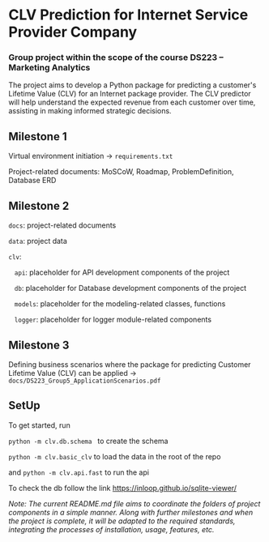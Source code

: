 # CLV Prediction for Internet Service Provider Company

### Group project within the scope of the course DS223 – Marketing Analytics

The project aims to develop a Python package for predicting a customer's Lifetime Value (CLV) for an Internet package provider. The CLV predictor will help understand the expected revenue from each customer over time, assisting in making informed strategic decisions. 


## Milestone 1

Virtual environment initiation -> ```requirements.txt ```

Project-related documents: MoSCoW, Roadmap, ProblemDefinition, Database ERD


## Milestone 2

```docs```: project-related documents

```data```: project data

```clv```:

   ```api```: placeholder for API development components of the project

   ```db```: placeholder for Database development components of the project 

   ```models```: placeholder for the modeling-related classes, functions

   ```logger```: placeholder for logger module-related components


## Milestone 3

Defining business scenarios where the package for predicting Customer Lifetime Value (CLV) can be applied -> ```docs/DS223_Group5_ApplicationScenarios.pdf```


## SetUp

To get started, run 

```python -m clv.db.schema ``` to create the schema

```python -m clv.basic_clv``` to load the data in the root of the repo

and ```python -m clv.api.fast``` to run the api

To check the db follow the link https://inloop.github.io/sqlite-viewer/


*Note: The current README.md file aims to coordinate the folders of project components in a simple manner. Along with further milestones and when the project is complete, it will be adapted to the required standards, integrating the processes of installation, usage, features, etc.* 